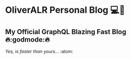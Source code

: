 # OliverALR Personal Blog :computer::metal:
## My Official GraphQL Blazing Fast Blog :fire::godmode::fire:

*Yes, is faster than yours...* :atom:
